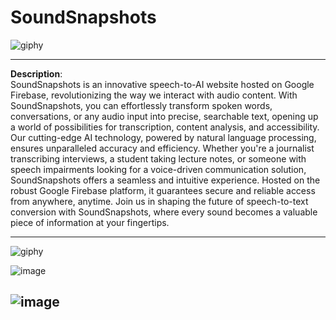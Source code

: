 # SoundSnapshots

![giphy](https://github.com/NicholasTerek/SoundSnapshots/assets/139080309/f145fa13-1ca9-4cf2-a6e1-796ee5d8de8c)

--------------------------------------------------------------------------------------------------------------------------------------------------------------------------------------------------------------------------------
**Description**: <br>
SoundSnapshots is an innovative speech-to-AI website hosted on Google Firebase, revolutionizing the way we interact with audio content. With SoundSnapshots, you can effortlessly transform spoken words, conversations, or any audio input into precise, searchable text, opening up a world of possibilities for transcription, content analysis, and accessibility. Our cutting-edge AI technology, powered by natural language processing, ensures unparalleled accuracy and efficiency. Whether you're a journalist transcribing interviews, a student taking lecture notes, or someone with speech impairments looking for a voice-driven communication solution, SoundSnapshots offers a seamless and intuitive experience. Hosted on the robust Google Firebase platform, it guarantees secure and reliable access from anywhere, anytime. Join us in shaping the future of speech-to-text conversion with SoundSnapshots, where every sound becomes a valuable piece of information at your fingertips.

--------------------------------------------------------------------------------------------------------------------------------------------------------------------------------------------------------------------------------
![giphy](https://github.com/NicholasTerek/SoundSnapshots/assets/139080309/f145fa13-1ca9-4cf2-a6e1-796ee5d8de8c)

![image](https://github.com/NicholasTerek/SoundSnapshots/assets/139080309/f3e02d82-f139-4346-9ea4-1cf7cbb412e1)

![image](https://github.com/NicholasTerek/SoundSnapshots/assets/139080309/d85ee0bf-f4fb-4fce-b43f-c6a23c281b70)
--------------------------------------------------------------------------------------------------------------------------------------------------------------------------------------------------------------------------------
